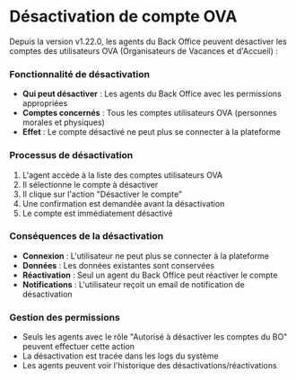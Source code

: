 # Désactivation de compte OVA

Depuis la version v1.22.0, les agents du Back Office peuvent désactiver les comptes des utilisateurs OVA (Organisateurs de Vacances et d'Accueil) :

### Fonctionnalité de désactivation

* **Qui peut désactiver** : Les agents du Back Office avec les permissions appropriées
* **Comptes concernés** : Tous les comptes utilisateurs OVA (personnes morales et physiques)
* **Effet** : Le compte désactivé ne peut plus se connecter à la plateforme

### Processus de désactivation

1. L'agent accède à la liste des comptes utilisateurs OVA
2. Il sélectionne le compte à désactiver
3. Il clique sur l'action "Désactiver le compte"
4. Une confirmation est demandée avant la désactivation
5. Le compte est immédiatement désactivé

### Conséquences de la désactivation

* **Connexion** : L'utilisateur ne peut plus se connecter à la plateforme
* **Données** : Les données existantes sont conservées
* **Réactivation** : Seul un agent du Back Office peut réactiver le compte
* **Notifications** : L'utilisateur reçoit un email de notification de désactivation

### Gestion des permissions

* Seuls les agents avec le rôle "Autorisé à désactiver les comptes du BO" peuvent effectuer cette action
* La désactivation est tracée dans les logs du système
* Les agents peuvent voir l'historique des désactivations/réactivations
